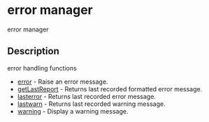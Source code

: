

# error manager

error manager

## Description
error handling functions


* [error](error.md) - Raise an error message.
* [getLastReport](getLastReport.md) - Returns last recorded formatted error message.
* [lasterror](lasterror.md) - Returns last recorded error message.
* [lastwarn](lastwarn.md) - Returns last recorded warning message.
* [warning](warning.md) - Display a warning message.



